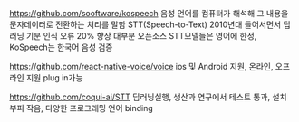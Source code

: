 https://github.com/sooftware/kospeech
음성 언어를 컴퓨터가 해석해 그 내용을 문자데이터로 전환하는 처리를 말함 
STT(Speech-to-Text)
2010년대 들어서면서 딥러닝 기분 인식 오류 20% 향상
대부분 오픈소스 STT모델들은 영어에 한정, KoSpeech는 한국어 음성 검증

https://github.com/react-native-voice/voice
ios 및 Android 지원, 온라인, 오프라인 지원
plug in가능

https://github.com/coqui-ai/STT
딥러닝실행, 생산과 연구에서 테스트 통과, 설치 부피 작음, 다양한 프로그래밍 언어 binding